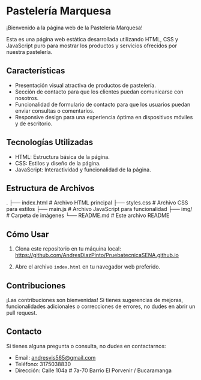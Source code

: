 
# Pastelería Marquesa

¡Bienvenido a la página web de la Pastelería Marquesa!

Esta es una página web estática desarrollada utilizando HTML, CSS y JavaScript puro para mostrar los productos y servicios ofrecidos por nuestra pastelería.

## Características

- Presentación visual atractiva de productos de pastelería.
- Sección de contacto para que los clientes puedan comunicarse con nosotros.
- Funcionalidad de formulario de contacto para que los usuarios puedan enviar consultas o comentarios.
- Responsive design para una experiencia óptima en dispositivos móviles y de escritorio.

## Tecnologías Utilizadas

- HTML: Estructura básica de la página.
- CSS: Estilos y diseño de la página.
- JavaScript: Interactividad y funcionalidad de la página.

## Estructura de Archivos

.
├── index.html # Archivo HTML principal
├── styles.css # Archivo CSS para estilos
├── main.js # Archivo JavaScript para funcionalidad
├── img/ # Carpeta de imágenes
└── README.md # Este archivo README

## Cómo Usar

1. Clona este repositorio en tu máquina local:
https://github.com/AndresDiazPinto/PruebatecnicaSENA.github.io

2. Abre el archivo `index.html` en tu navegador web preferido.

## Contribuciones

¡Las contribuciones son bienvenidas! Si tienes sugerencias de mejoras, funcionalidades adicionales o correcciones de errores, no dudes en abrir un pull request.

## Contacto

Si tienes alguna pregunta o consulta, no dudes en contactarnos:

- Email: andresvis565@gmail.com
- Teléfono: 3175038830
- Dirección: Calle 104a # 7a-70 Barrio El Porvenir / Bucaramanga
